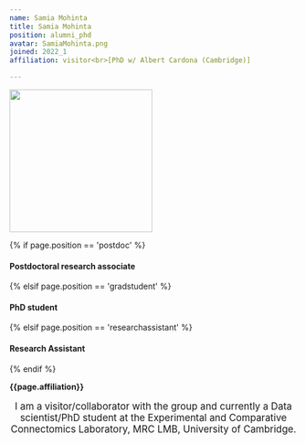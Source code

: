 ```yaml
---
name: Samia Mohinta
title: Samia Mohinta
position: alumni_phd
avatar: SamiaMohinta.png
joined: 2022_1
affiliation: visitor<br>[PhD w/ Albert Cardona (Cambridge)]

---
```


<img width="250" src="{{site.baseurl}}/images/people/{{page.avatar}}" data-action="zoom">

 {% if page.position == 'postdoc' %}
<h4>Postdoctoral research associate</h4>
 {% elsif page.position == 'gradstudent' %}
<h4>PhD student</h4>
{% elsif page.position == 'researchassistant' %}
<h4>Research Assistant</h4>
 {% endif %}

<b>{{page.affiliation}}</b>
<br>

<header class="masthead text-justify" style="font-size:120%">

I am a visitor/collaborator with the group and currently a Data scientist/PhD student at the Experimental and Comparative Connectomics Laboratory, MRC LMB, University of Cambridge.